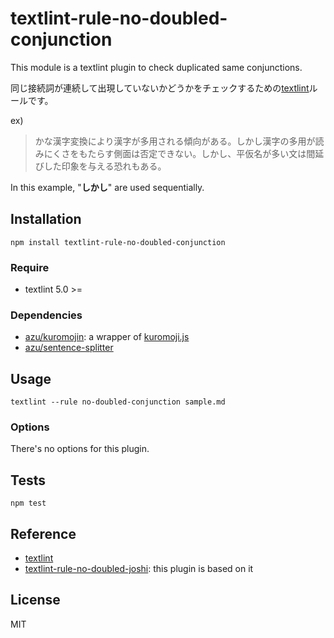 # textlint-rule-no-doubled-conjunction

This module is a textlint plugin to check duplicated same conjunctions.

同じ接続詞が連続して出現していないかどうかをチェックするための[textlint](https://github.com/textlint/textlint "textlint")ルールです。

ex)

> かな漢字変換により漢字が多用される傾向がある。しかし漢字の多用が読みにくさをもたらす側面は否定できない。しかし、平仮名が多い文は間延びした印象を与える恐れもある。

In this example, "**しかし**" are used sequentially.

## Installation

    npm install textlint-rule-no-doubled-conjunction

### Require

- textlint 5.0 >=

### Dependencies

- [azu/kuromojin](https://github.com/azu/kuromojin): a wrapper of [kuromoji.js](https://github.com/takuyaa/kuromoji.js "kuromoji.js")
- [azu/sentence-splitter](https://github.com/azu/sentence-splitter)

## Usage

    textlint --rule no-doubled-conjunction sample.md

### Options

There's no options for this plugin.

## Tests

    npm test

## Reference

- [textlint](https://github.com/textlint/textlint)
- [textlint-rule-no-doubled-joshi](https://github.com/azu/textlint-rule-no-doubled-joshi): this plugin is based on it

## License

MIT
